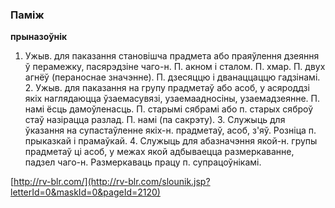### Паміж
**прыназоўнік**

1. Ужыв. для паказання становішча прадмета або праяўлення дзеяння ў перамежку, пасярэдзіне чаго-н. П. акном і сталом. П. хмар. П. двух агнёў (пераноснае значэнне). П. дзесяццю і дванаццаццю гадзінамі. 2. Ужыв. для паказання на групу прадметаў або асоб, у асяроддзі якіх наглядаюцца ўзаемасувязі, узаемаадносіны, узаемадзеянне. П. намі ёсць дамоўленасць. П. старымі сябрамі або п. старых сяброў стаў назірацца разлад. П. намі (па сакрэту). 3. Служыць для ўказання на супастаўленне якіх-н. прадметаў, асоб, з'яў. Розніца п. прыказкай і прамаўкай. 4. Служыць для абазначэння якой-н. групы прадметаў ці асоб, у межах якой адбываецца размеркаванне, падзел чаго-н. Размеркаваць працу п. супрацоўнікамі.

<a rel="author">[http://rv-blr.com/](http://rv-blr.com/slounik.jsp?letterId=0&maskId=0&pageId=2120)</a>
